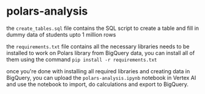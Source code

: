 # polars-analysis

the `create_tables.sql` file contains the SQL script to create a table and fill in dummy data of students upto 1 million rows

the `requirements.txt` file contains all the necessary libraries needs to be installed to work on Polars library from BigQuery data, you can install all of them using the command `pip install -r requirements.txt`

once you're done with installing all required libraries and creating data in BigQuery, you can upload the `polars-analysis.ipynb` notebook in Vertex AI and use the notebook to import, do calculations and export to BigQuery. 
